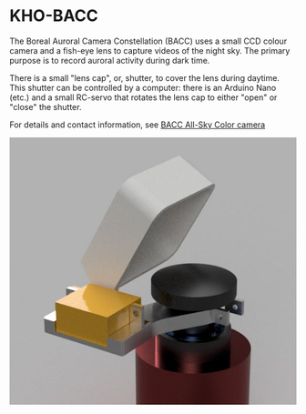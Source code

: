 # KHO-BACC

The Boreal Auroral Camera Constellation (BACC) uses a small CCD colour camera and a fish-eye lens to capture videos of the night sky. The primary purpose is to record auroral activity during dark time.

There is a small "lens cap", or, shutter, to cover the lens during daytime. This shutter can be controlled by a computer: there is an Arduino Nano (etc.) and a small RC-servo that rotates the lens cap to either "open" or "close" the shutter.

For details and contact information, see [BACC All-Sky Color camera](https://kho.unis.no/Instruments/BACC.html)

![BACC camera with a shutter](bacc-shutter.JPG)
